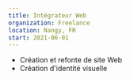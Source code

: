 ```yaml
---
title: Intégrateur Web
organization: Freelance
location: Nangy, FR
start: 2021-06-01
---
```


* Création et refonte de site Web
* Création d'identité visuelle
